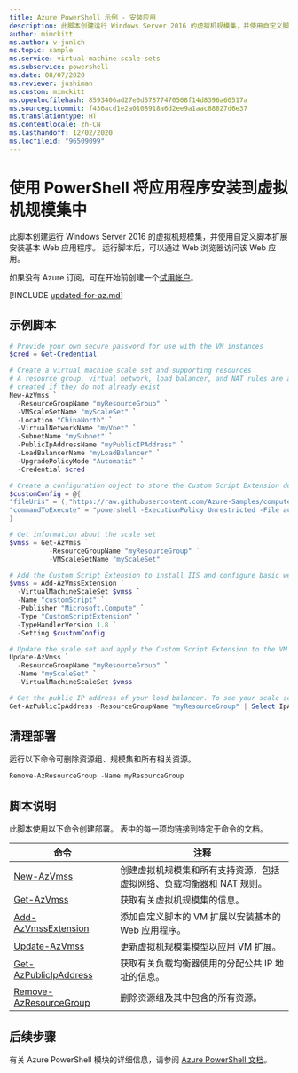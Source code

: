 ```yaml
---
title: Azure PowerShell 示例 - 安装应用
description: 此脚本创建运行 Windows Server 2016 的虚拟机规模集，并使用自定义脚本扩展安装基本 Web 应用程序。
author: mimckitt
ms.author: v-junlch
ms.topic: sample
ms.service: virtual-machine-scale-sets
ms.subservice: powershell
ms.date: 08/07/2020
ms.reviewer: jushiman
ms.custom: mimckitt
ms.openlocfilehash: 8593406ad27e0d57877470508f14d8396a60517a
ms.sourcegitcommit: f436acd1e2a0108918a6d2ee9a1aac88827d6e37
ms.translationtype: HT
ms.contentlocale: zh-CN
ms.lasthandoff: 12/02/2020
ms.locfileid: "96509099"
---
```

# <a name="install-applications-into-a-virtual-machine-scale-set-with-powershell"></a>使用 PowerShell 将应用程序安装到虚拟机规模集中
此脚本创建运行 Windows Server 2016 的虚拟机规模集，并使用自定义脚本扩展安装基本 Web 应用程序。 运行脚本后，可以通过 Web 浏览器访问该 Web 应用。

如果没有 Azure 订阅，可在开始前创建一个[试用帐户](https://www.microsoft.com/china/azure/index.html?fromtype=cn)。

[!INCLUDE [updated-for-az.md](../../../includes/updated-for-az.md)]

## <a name="sample-script"></a>示例脚本

```powershell
# Provide your own secure password for use with the VM instances
$cred = Get-Credential

# Create a virtual machine scale set and supporting resources
# A resource group, virtual network, load balancer, and NAT rules are automatically
# created if they do not already exist
New-AzVmss `
  -ResourceGroupName "myResourceGroup" `
  -VMScaleSetName "myScaleSet" `
  -Location "ChinaNorth" `
  -VirtualNetworkName "myVnet" `
  -SubnetName "mySubnet" `
  -PublicIpAddressName "myPublicIPAddress" `
  -LoadBalancerName "myLoadBalancer" `
  -UpgradePolicyMode "Automatic" `
  -Credential $cred

# Create a configuration object to store the Custom Script Extension definition
$customConfig = @{
"fileUris" = (,"https://raw.githubusercontent.com/Azure-Samples/compute-automation-configurations/master/automate-iis.ps1");
"commandToExecute" = "powershell -ExecutionPolicy Unrestricted -File automate-iis.ps1"
}

# Get information about the scale set
$vmss = Get-AzVmss `
          -ResourceGroupName "myResourceGroup" `
          -VMScaleSetName "myScaleSet"

# Add the Custom Script Extension to install IIS and configure basic website
$vmss = Add-AzVmssExtension `
  -VirtualMachineScaleSet $vmss `
  -Name "customScript" `
  -Publisher "Microsoft.Compute" `
  -Type "CustomScriptExtension" `
  -TypeHandlerVersion 1.8 `
  -Setting $customConfig

# Update the scale set and apply the Custom Script Extension to the VM instances
Update-AzVmss `
  -ResourceGroupName "myResourceGroup" `
  -Name "myScaleSet" `
  -VirtualMachineScaleSet $vmss

# Get the public IP address of your load balancer. To see your scale set in action, open this address in a web browser
Get-AzPublicIpAddress -ResourceGroupName "myResourceGroup" | Select IpAddress
```

## <a name="clean-up-deployment"></a>清理部署
运行以下命令可删除资源组、规模集和所有相关资源。

```powershell
Remove-AzResourceGroup -Name myResourceGroup
```

## <a name="script-explanation"></a>脚本说明
此脚本使用以下命令创建部署。 表中的每一项均链接到特定于命令的文档。

| 命令 | 注释 |
|---|---|
| [New-AzVmss](https://docs.microsoft.com/powershell/module/az.compute/new-azvmss) | 创建虚拟机规模集和所有支持资源，包括虚拟网络、负载均衡器和 NAT 规则。 |
| [Get-AzVmss](https://docs.microsoft.com/powershell/module/az.compute/get-azvmss) | 获取有关虚拟机规模集的信息。 |
| [Add-AzVmssExtension](https://docs.microsoft.com/powershell/module/az.compute/add-azvmssextension) | 添加自定义脚本的 VM 扩展以安装基本的 Web 应用程序。 |
| [Update-AzVmss](https://docs.microsoft.com/powershell/module/az.compute/update-azvmss) | 更新虚拟机规模集模型以应用 VM 扩展。 |
| [Get-AzPublicIpAddress](https://docs.microsoft.com/powershell/module/az.network/get-azpublicipaddress) | 获取有关负载均衡器使用的分配公共 IP 地址的信息。 |
|  [Remove-AzResourceGroup](https://docs.microsoft.com/powershell/module/az.resources/remove-azresourcegroup) | 删除资源组及其中包含的所有资源。 |

## <a name="next-steps"></a>后续步骤
有关 Azure PowerShell 模块的详细信息，请参阅 [Azure PowerShell 文档](https://docs.microsoft.com/powershell/azure/)。

